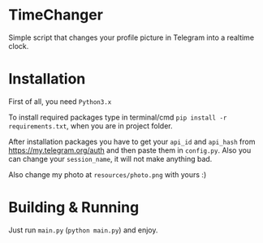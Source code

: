 # TimeChanger
Simple script that changes your profile picture in Telegram into a realtime clock.

# Installation
First of all, you need ```Python3.x```

To install required packages type in terminal/cmd ```pip install -r requirements.txt```, when you are in project folder.

After installation packages you have to get your `api_id` and `api_hash` from https://my.telegram.org/auth and then paste them in ```config.py```. Also you can change your ```session_name```, it will not make anything bad.

Also change my photo at ```resources/photo.png``` with yours :)

# Building & Running
Just run ```main.py``` (```python main.py```) and enjoy.

